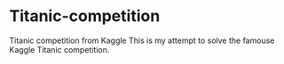 # Titanic-competition
Titanic competition from Kaggle
This is my attempt to solve the famouse Kaggle Titanic competition. 
